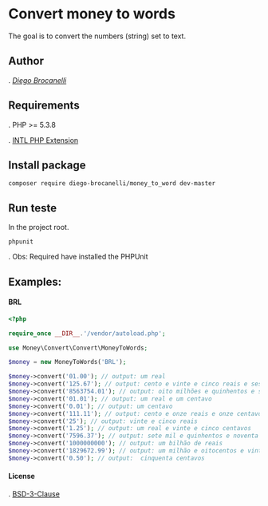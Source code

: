 # Convert money to words

The goal is to convert the numbers (string) set to text.

## Author
. [_Diego Brocanelli_](https://github.com/Diego-Brocanelli)

## Requirements 

. PHP >= 5.3.8 

. [INTL PHP Extension](http://php.net/manual/pt_BR/book.intl.php)

## Install package

```
composer require diego-brocanelli/money_to_word dev-master
```

## Run teste

In the project root.

```
phpunit
```
. Obs: Required have installed the PHPUnit 

## Examples:
#### BRL <Brazilian currency>

```php
<?php

require_once __DIR__.'/vendor/autoload.php';

use Money\Convert\Convert\MoneyToWords;

$money = new MoneyToWords('BRL');

$money->convert('01.00'); // output: um real
$money->convert('125.67'); // output: cento e vinte e cinco reais e sessenta e sete centavos
$money->convert('8563754.01'); // output: oito milhões e quinhentos e sessenta e três mil e setecentos e cinquenta e quatro reais e um centavo
$money->convert('01.01'); // output: um real e um centavo
$money->convert('0.01'); // output: um centavo
$money->convert('111.11'); // output: cento e onze reais e onze centavos
$money->convert('25'); // output: vinte e cinco reais
$money->convert('1.25'); // output: um real e vinte e cinco centavos
$money->convert('7596.37'); // output: sete mil e quinhentos e noventa e seis reais e trinta e sete centavos
$money->convert('1000000000'); // output: um bilhão de reais 
$money->convert('1829672.99'); // output: um milhão e oitocentos e vinte e nove mil e seiscentos e setenta e dois reais e noventa e nove centavos 
$money->convert('0.50'); // output:  cinquenta centavos
```

#### License
. [BSD-3-Clause](https://opensource.org/licenses/BSD-3-Clause)
